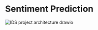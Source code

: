 # Sentiment Prediction

![IDS project architecture drawio](https://user-images.githubusercontent.com/46533075/161463302-eb51b587-d84f-4c64-8a13-58b647d2bd04.png)

